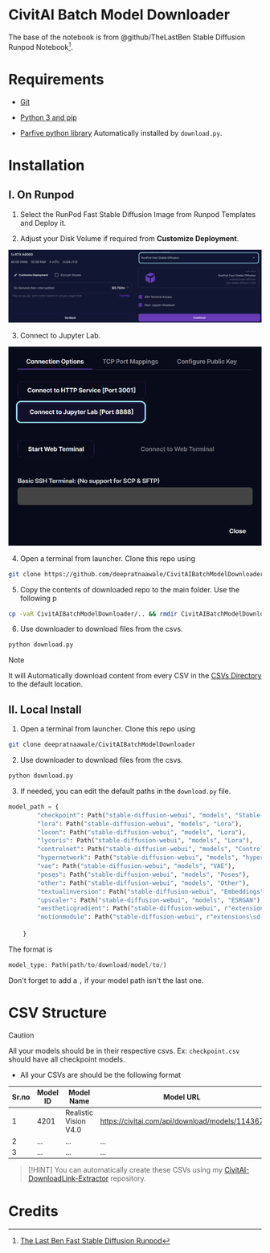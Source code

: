 # CivitAI Batch Model Downloader
The base of the notebook is from @github/TheLastBen Stable Diffusion Runpod Notebook[^1].


# Requirements
- [Git](https://git-scm.com/book/en/v2/Getting-Started-Installing-Git)

- [Python 3 and pip](https://www.python.org/downloads/)

- [Parfive python library](https://pypi.org/project/parfive/) Automatically installed by `download.py`.



# Installation

## I. On Runpod

1. Select the RunPod Fast Stable Diffusion Image from Runpod Templates and Deploy it.

2. Adjust your Disk Volume if required from **Customize Deployment**.

![Select RunPod Fast Stable Diffusion Image on runpod](<src/common/RunpodImageSelection.png>)


3. Connect to Jupyter Lab.

![Connect to Jupyter Lab](<src/common/ConnectToJupyterNotebook.png>)

4. Open a terminal from launcher. Clone this repo using

```sh
git clone https://github.com/deepratnaawale/CivitAIBatchModelDownloader.git
```
5. Copy the contents of downloaded repo to the main folder. Use the following p

```sh
cp -vaR CivitAIBatchModelDownloader/.. && rmdir CivitAIBatchModelDownloader/
```

6. Use downloader to download files from the csvs.
```sh
python download.py
```

> [!NOTE]
> It will Automatically download content from every CSV in the [CSVs Directory](<CSVs/>) to the default location.




## II. Local Install

1. Open a terminal from launcher. Clone this repo using

```sh
git clone deepratnaawale/CivitAIBatchModelDownloader
```

2. Use downloader to download files from the csvs.
```sh
python download.py
```

3. If needed, you can edit the default paths in the `download.py` file.
   
```python
model_path = {
        "checkpoint": Path("stable-diffusion-webui", "models", "Stable-diffusion"),
        "lora": Path("stable-diffusion-webui", "models", "Lora"),
        "locon": Path("stable-diffusion-webui", "models", "Lora"),
        "lycoris": Path("stable-diffusion-webui", "models", "Lora"),
        "controlnet": Path("stable-diffusion-webui", "models", "ControlNet"),
        "hypernetwork": Path("stable-diffusion-webui", "models", "hypernetworks"),
        "vae": Path("stable-diffusion-webui", "models", "VAE"),
        "poses": Path("stable-diffusion-webui", "models", "Poses"),
        "other": Path("stable-diffusion-webui", "models", "Other"),
        "textualinversion": Path("stable-diffusion-webui", "Embeddings"),
        "upscaler": Path("stable-diffusion-webui", "models", "ESRGAN"),
        "aestheticgradient": Path("stable-diffusion-webui", r"extensions\stable-diffusion-webui-aesthetic-gradients\aesthetic_embeddings"),
        "motionmodule": Path("stable-diffusion-webui", r"extensions\sd-webui-animatediff\model")
        
    }
```
The format is 
```python
model_type: Path(path/to/download/model/to/)
```
Don't forget to add a `,` if your model path isn't the last one.


# CSV Structure

> [!CAUTION]
> All your models should be in their respective csvs.
> Ex: `checkpoint.csv` should have all checkpoint models.

- All your CSVs are should be the following format

Sr.no | Model ID| Model Name | Model URL
--- | --- | --- | ---
1 | 4201 | Realistic Vision V4.0 | https://civitai.com/api/download/models/114367
2 | ... | ... | ... 
3 | ... | ... | ... 

> [!HINT]
> You can automatically create these CSVs using my [CivitAI-DownloadLink-Extractor](https://github.com/deepratnaawale/CivitAI-DownloadLink-Extractor) repository.


# Credits

[^1]: [The Last Ben Fast Stable Diffusion Runpod](https://github.com/TheLastBen/fast-stable-diffusion)
